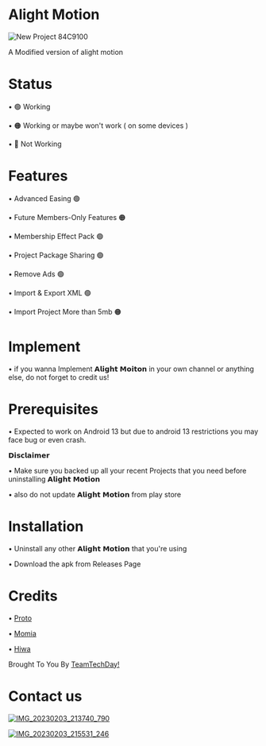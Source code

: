 # Alight Motion

![New Project  84C9100](https://user-images.githubusercontent.com/124376240/216955650-a88b9f08-3afc-4868-ab9d-bccc7920504f.png)


A Modified version of alight motion

# Status

   • 🟢 Working

   • 🟠 Working or maybe won't work  ( on some devices )

   • 🔴 Not Working

# Features

   • Advanced Easing 🟢
  
   • Future Members-Only Features 🟠
  
   • Membership Effect Pack 🟢
   
   • Project Package Sharing 🟢
   
   • Remove Ads 🟢 
   
   • Import & Export XML 🟢
   
   • Import Project More than 5mb 🟠
   
# Implement 

   • if you wanna Implement 𝗔𝗹𝗶𝗴𝗵𝘁 𝗠𝗼𝗶𝘁𝗼𝗻 in your own channel or anything else, do not forget to credit us!

# Prerequisites 

   • Expected to work on Android 13 but due to android 13 restrictions you may face bug or even crash.

𝗗𝗶𝘀𝗰𝗹𝗮𝗶𝗺𝗲𝗿

   • Make sure you backed up all your recent Projects that you need before uninstalling 𝗔𝗹𝗶𝗴𝗵𝘁 𝗠𝗼𝘁𝗶𝗼𝗻

   • also do not update 𝗔𝗹𝗶𝗴𝗵𝘁 𝗠𝗼𝘁𝗶𝗼𝗻 from play store

# Installation 

   • Uninstall any other 𝗔𝗹𝗶𝗴𝗵𝘁 𝗠𝗼𝘁𝗶𝗼𝗻 that you're using

   • Download the apk from Releases Page

# Credits
   • [Proto](http://t.me/Est3l14)
   
   • [Momia](http://t.me/m0mi4)
   
   • [Hiwa](http://t.me/hiwa_sad)
   
Brought To You By [TeamTechDay!](https://t.me/tech_d4y)

# Contact us

[![IMG_20230203_213740_790](https://user-images.githubusercontent.com/124376240/216681405-cf083df6-52ca-40d2-8c81-6a1b4f50cbba.jpg)](https://t.me/tech_d4y)


[![IMG_20230203_215531_246](https://user-images.githubusercontent.com/124376240/216684537-846b0b55-a1d7-42fe-97ed-02f89584a61c.jpg)](https://t.me/TeamTechDayChat)

